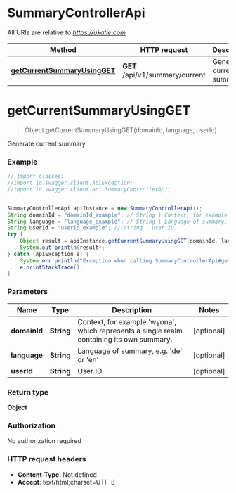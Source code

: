 # SummaryControllerApi

All URIs are relative to *https://ukatie.com*

Method | HTTP request | Description
------------- | ------------- | -------------
[**getCurrentSummaryUsingGET**](SummaryControllerApi.md#getCurrentSummaryUsingGET) | **GET** /api/v1/summary/current | Generate current summary


<a name="getCurrentSummaryUsingGET"></a>
# **getCurrentSummaryUsingGET**
> Object getCurrentSummaryUsingGET(domainId, language, userId)

Generate current summary

### Example
```java
// Import classes:
//import io.swagger.client.ApiException;
//import io.swagger.client.api.SummaryControllerApi;


SummaryControllerApi apiInstance = new SummaryControllerApi();
String domainId = "domainId_example"; // String | Context, for example 'wyona', which represents a single realm containing its own summary.
String language = "language_example"; // String | Language of summary, e.g. 'de' or 'en'
String userId = "userId_example"; // String | User ID.
try {
    Object result = apiInstance.getCurrentSummaryUsingGET(domainId, language, userId);
    System.out.println(result);
} catch (ApiException e) {
    System.err.println("Exception when calling SummaryControllerApi#getCurrentSummaryUsingGET");
    e.printStackTrace();
}
```

### Parameters

Name | Type | Description  | Notes
------------- | ------------- | ------------- | -------------
 **domainId** | **String**| Context, for example &#39;wyona&#39;, which represents a single realm containing its own summary. | [optional]
 **language** | **String**| Language of summary, e.g. &#39;de&#39; or &#39;en&#39; | [optional]
 **userId** | **String**| User ID. | [optional]

### Return type

**Object**

### Authorization

No authorization required

### HTTP request headers

 - **Content-Type**: Not defined
 - **Accept**: text/html;charset=UTF-8

